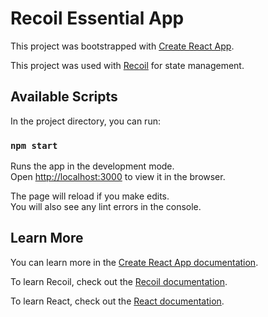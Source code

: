 # Recoil Essential App

This project was bootstrapped with [Create React App](https://github.com/facebook/create-react-app).

This project was used with [Recoil](https://github.com/facebookexperimental/Recoil) for state management.

## Available Scripts

In the project directory, you can run:

### `npm start`

Runs the app in the development mode.\
Open [http://localhost:3000](http://localhost:3000) to view it in the browser.

The page will reload if you make edits.\
You will also see any lint errors in the console.

## Learn More

You can learn more in the [Create React App documentation](https://facebook.github.io/create-react-app/docs/getting-started).

To learn Recoil, check out the [Recoil documentation](https://recoiljs.org/docs/introduction/getting-started).

To learn React, check out the [React documentation](https://reactjs.org/).
